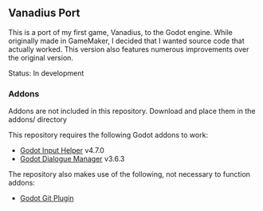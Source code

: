 ## Vanadius Port

This is a port of my first game, Vanadius, to the Godot engine. While originally made in GameMaker, I decided that I wanted source code that actually worked. This version also features numerous improvements over the original version.

Status: In development


### Addons

Addons are not included in this repository. Download and place them in the addons/ directory

This repository requires the following Godot addons to work:

* [Godot Input Helper](https://github.com/nathanhoad/godot_input_helper) v4.7.0
* [Godot Dialogue Manager](https://github.com/nathanhoad/godot_dialogue_manager) v3.6.3

The repository also makes use of the following, not necessary to function addons:

* [Godot Git Plugin](https://godotengine.org/asset-library/asset/1581)
